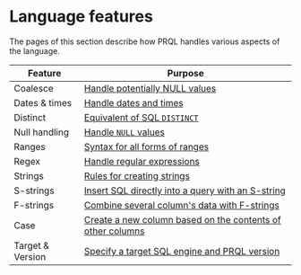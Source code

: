 # Language features

The pages of this section describe how PRQL handles various aspects of the
language.

| Feature          | Purpose                                                                 |
| ---------------- | ----------------------------------------------------------------------- |
| Coalesce         | [Handle potentially NULL values](./coalesce.md)                         |
| Dates & times    | [Handle dates and times](./dates-and-times.md)                          |
| Distinct         | [Equivalent of SQL `DISTINCT`](./distinct.md)                           |
| Null handling    | [Handle `NULL` values](./null.md)                                       |
| Ranges           | [Syntax for all forms of ranges](./ranges.md)                           |
| Regex            | [Handle regular expressions](./regex.md)                                |
| Strings          | [Rules for creating strings](./strings.md)                              |
| S-strings        | [Insert SQL directly into a query with an S-string](./s-strings.md)     |
| F-strings        | [Combine several column's data with F-strings](./f-strings.md)          |
| Case             | [Create a new column based on the contents of other columns](./case.md) |
| Target & Version | [Specify a target SQL engine and PRQL version](./target.md)             |
